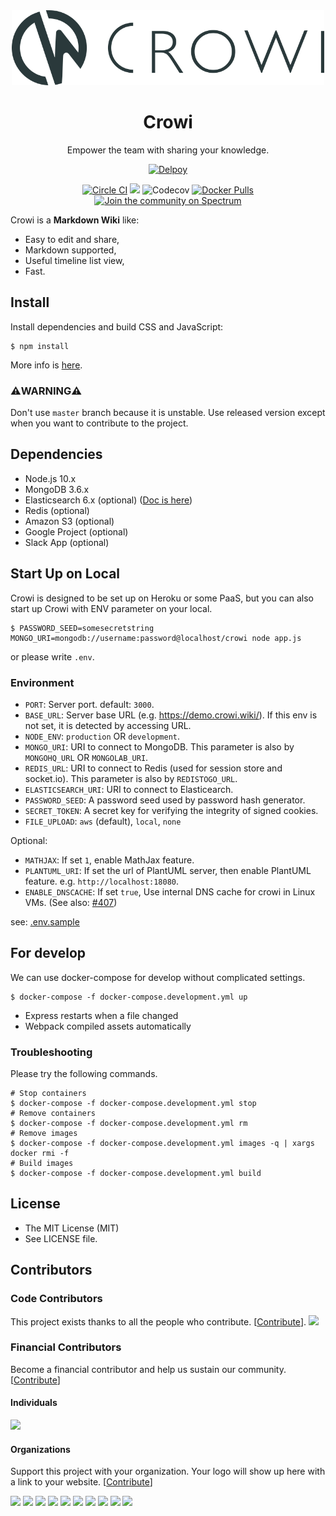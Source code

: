 <div align=center>
  <img src="https://raw.githubusercontent.com/crowi/crowi/master/public/logo/800x200.png" width="500" alt="Crowi">
</div>

<h1 align=center>Crowi</h1>
<p align=center>Empower the team with sharing your knowledge.</p>

<div align=center>
  <p align=center>
    <a href="https://heroku.com/deploy?template=https://github.com/crowi/crowi/tree/v1.7.9"><img src="https://www.herokucdn.com/deploy/button.png" alt="Delpoy"></a>
  </p>
  <p align=center>
    <a href="https://circleci.com/gh/crowi/crowi"><img src="https://circleci.com/gh/crowi/crowi.svg?style=svg" alt="Circle CI"></a>
    <a href="https://codecov.io/gh/crowi/crowi"><a href="https://opencollective.com/crowi" alt="Financial Contributors on Open Collective"><img src="https://opencollective.com/crowi/all/badge.svg?label=financial+contributors" /></a> <img src="https://codecov.io/gh/crowi/crowi/branch/master/graph/badge.svg" alt="Codecov"></a>
    <a href="https://hub.docker.com/r/crowi/crowi"><img src="https://img.shields.io/docker/pulls/crowi/crowi.svg" alt="Docker Pulls"></a>
    <a href="https://spectrum.chat/crowi"><img src="https://withspectrum.github.io/badge/badge.svg" alt="Join the community on Spectrum"></a>
  </p>
</div>

Crowi is a **Markdown Wiki** like:

* Easy to edit and share,
* Markdown supported,
* Useful timeline list view,
* Fast.


Install
---------

Install dependencies and build CSS and JavaScript:

    $ npm install

More info is [here](https://github.com/crowi/crowi/wiki/Install-and-Configuration).

### ⚠️WARNING⚠️

Don't use `master` branch because it is unstable. Use released version except when you want to contribute to the project.


Dependencies
-------------

* Node.js 10.x
* MongoDB 3.6.x
* Elasticsearch 6.x (optional) ([Doc is here](https://github.com/crowi/crowi/wiki/Configure-Search-Functions))
* Redis (optional)
* Amazon S3 (optional)
* Google Project (optional)
* Slack App (optional)


Start Up on Local
-------------------

Crowi is designed to be set up on Heroku or some PaaS, but you can also start up Crowi with ENV parameter on your local.

```
$ PASSWORD_SEED=somesecretstring MONGO_URI=mongodb://username:password@localhost/crowi node app.js
```
or please write `.env`.

### Environment


* `PORT`: Server port. default: `3000`.
* `BASE_URL`: Server base URL (e.g. https://demo.crowi.wiki/). If this env is not set, it is detected by accessing URL.
* `NODE_ENV`: `production` OR `development`.
* `MONGO_URI`: URI to connect to MongoDB. This parameter is also by `MONGOHQ_URL` OR `MONGOLAB_URI`.
* `REDIS_URL`: URI to connect to Redis (used for session store and socket.io). This parameter is also by `REDISTOGO_URL`.
* `ELASTICSEARCH_URI`: URI to connect to Elasticearch.
* `PASSWORD_SEED`: A password seed used by password hash generator.
* `SECRET_TOKEN`: A secret key for verifying the integrity of signed cookies.
* `FILE_UPLOAD`: `aws` (default), `local`, `none`

Optional:

* `MATHJAX`: If set `1`, enable MathJax feature.
* `PLANTUML_URI`: If set the url of PlantUML server, then enable PlantUML feature. e.g. `http://localhost:18080`.
* `ENABLE_DNSCACHE`: If set `true`, Use internal DNS cache for crowi in Linux VMs. (See also: [#407](https://github.com/crowi/crowi/pull/407))

see: [.env.sample](./.env.sample)

For develop
-------------

We can use docker-compose for develop without complicated settings.

```
$ docker-compose -f docker-compose.development.yml up
```

- Express restarts when a file changed
- Webpack compiled assets automatically

### Troubleshooting

Please try the following commands.

```
# Stop containers
$ docker-compose -f docker-compose.development.yml stop
# Remove containers
$ docker-compose -f docker-compose.development.yml rm
# Remove images
$ docker-compose -f docker-compose.development.yml images -q | xargs docker rmi -f
# Build images
$ docker-compose -f docker-compose.development.yml build
```

License
---------

* The MIT License (MIT)
* See LICENSE file.

## Contributors

### Code Contributors

This project exists thanks to all the people who contribute. [[Contribute](CONTRIBUTING.md)].
<a href="https://github.com/crowi/crowi/graphs/contributors"><img src="https://opencollective.com/crowi/contributors.svg?width=890&button=false" /></a>

### Financial Contributors

Become a financial contributor and help us sustain our community. [[Contribute](https://opencollective.com/crowi/contribute)]

#### Individuals

<a href="https://opencollective.com/crowi"><img src="https://opencollective.com/crowi/individuals.svg?width=890"></a>

#### Organizations

Support this project with your organization. Your logo will show up here with a link to your website. [[Contribute](https://opencollective.com/crowi/contribute)]

<a href="https://opencollective.com/crowi/organization/0/website"><img src="https://opencollective.com/crowi/organization/0/avatar.svg"></a>
<a href="https://opencollective.com/crowi/organization/1/website"><img src="https://opencollective.com/crowi/organization/1/avatar.svg"></a>
<a href="https://opencollective.com/crowi/organization/2/website"><img src="https://opencollective.com/crowi/organization/2/avatar.svg"></a>
<a href="https://opencollective.com/crowi/organization/3/website"><img src="https://opencollective.com/crowi/organization/3/avatar.svg"></a>
<a href="https://opencollective.com/crowi/organization/4/website"><img src="https://opencollective.com/crowi/organization/4/avatar.svg"></a>
<a href="https://opencollective.com/crowi/organization/5/website"><img src="https://opencollective.com/crowi/organization/5/avatar.svg"></a>
<a href="https://opencollective.com/crowi/organization/6/website"><img src="https://opencollective.com/crowi/organization/6/avatar.svg"></a>
<a href="https://opencollective.com/crowi/organization/7/website"><img src="https://opencollective.com/crowi/organization/7/avatar.svg"></a>
<a href="https://opencollective.com/crowi/organization/8/website"><img src="https://opencollective.com/crowi/organization/8/avatar.svg"></a>
<a href="https://opencollective.com/crowi/organization/9/website"><img src="https://opencollective.com/crowi/organization/9/avatar.svg"></a>
